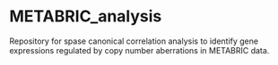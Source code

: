 # METABRIC_analysis

Repository for spase canonical correlation analysis to identify gene expressions regulated by copy number aberrations in METABRIC data.
